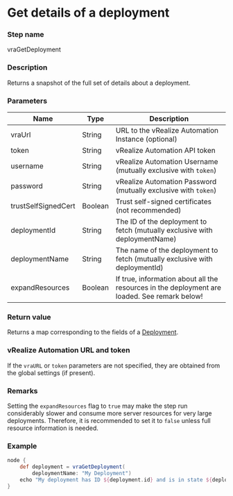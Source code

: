 # Get details of a deployment

### Step name
vraGetDeployment

### Description
Returns a snapshot of the full set of details about a deployment. 

### Parameters
| Name | Type | Description |
|------|------|-------------|
| vraUrl | String | URL to the vRealize Automation Instance (optional) |
| token | String | vRealize Automation API token |
| username | String | vRealize Automation Username (mutually exclusive with ```token```)
| password | String | vRealize Automation Password (mutually exclusive with ```token```)
| trustSelfSignedCert | Boolean | Trust self-signed certificates (not recommended) |
| deploymentId | String |The ID of the deployment to fetch (mutually exclusive with deploymentName) |
| deploymentName | String | The name of the deployment to fetch (mutually exclusive with deploymentId) |
| expandResources | Boolean | If true, information about all the resources in the deployment are loaded. See remark below! |

### Return value
Returns a map corresponding to the fields of a [Deployment](https://prydin.github.io/vrealize-automation-plugin-for-jenkins/apidocs/com/vmware/vra/jenkinsplugin/model/catalog/Deployment.html). 

### vRealize Automation URL and token
If the ```vraURL``` or ```token``` parameters are not specified, they are obtained from the 
global settings (if present).

### Remarks 
Setting the ```expandResources``` flag to ```true``` may make the step run considerably slower and
consume more server resources for very large deployments. Therefore, it is recommended to set
it to ```false``` unless full resource information is needed.

### Example
```groovy
node {
    def deployment = vraGetDeployment(
        deploymentName: "My Deployment")
    echo "My deployment has ID ${deployment.id} and is in state ${deployment.status}"
}
```
